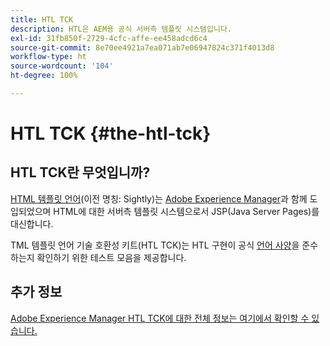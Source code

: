 ```yaml
---
title: HTL TCK
description: HTL은 AEM용 공식 서버측 템플릿 시스템입니다.
exl-id: 31fb850f-2729-4cfc-affe-ee458adcd6c4
source-git-commit: 8e70ee4921a7ea071ab7e06947824c371f4013d8
workflow-type: ht
source-wordcount: '104'
ht-degree: 100%

---
```


# HTL TCK {#the-htl-tck}

## HTL TCK란 무엇입니까?

[HTML 템플릿 언어](overview.md)(이전 명칭: Sightly)는 [Adobe Experience Manager](http://www.adobe.com/kr/solutions/web-experience-management.html)과 함께 도입되었으며 HTML에 대한 서버측 템플릿 시스템으로서 JSP(Java Server Pages)를 대신합니다.

TML 템플릿 언어 기술 호환성 키트(HTL TCK)는 HTL 구현이 공식 [언어 사양](https://github.com/adobe/htl-spec)을 준수하는지 확인하기 위한 테스트 모음을 제공합니다.

## 추가 정보

[Adobe Experience Manager HTL TCK에 대한 전체 정보는 여기에서 확인할 수 있습니다.](https://github.com/adobe/htl-tck)
